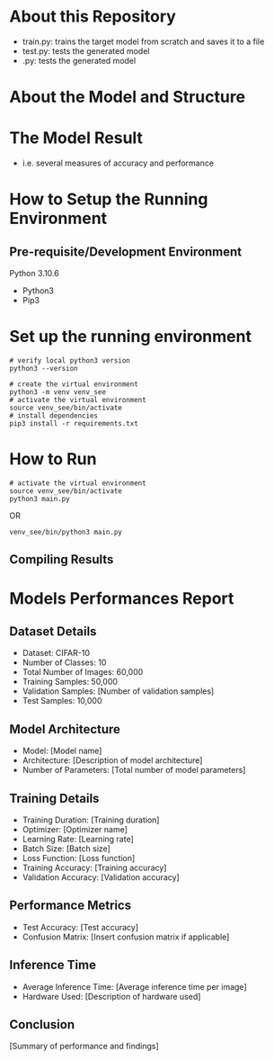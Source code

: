 # About this Repository
- train.py:  trains the target model from scratch and saves it to a file
- test.py: tests the generated model
- .py: tests the generated model

# About the Model and Structure

# The Model Result
- i.e. several measures of accuracy and performance

# How to Setup the Running Environment
## Pre-requisite/Development Environment
Python 3.10.6

- Python3
- Pip3

# Set up the running environment

```
# verify local python3 version
python3 --version

# create the virtual environment
python3 -m venv venv_see
# activate the virtual environment
source venv_see/bin/activate
# install dependencies
pip3 install -r requirements.txt
```

# How to Run

```
# activate the virtual environment
source venv_see/bin/activate
python3 main.py
```
OR
```
venv_see/bin/python3 main.py
```
## Compiling Results


# Models Performances Report

## Dataset Details
- Dataset: CIFAR-10
- Number of Classes: 10
- Total Number of Images: 60,000
- Training Samples: 50,000
- Validation Samples: [Number of validation samples]
- Test Samples: 10,000

## Model Architecture

- Model: [Model name]
- Architecture: [Description of model architecture]
- Number of Parameters: [Total number of model parameters]

## Training Details

- Training Duration: [Training duration]
- Optimizer: [Optimizer name]
- Learning Rate: [Learning rate]
- Batch Size: [Batch size]
- Loss Function: [Loss function]
- Training Accuracy: [Training accuracy]
- Validation Accuracy: [Validation accuracy]

## Performance Metrics

- Test Accuracy: [Test accuracy]
- Confusion Matrix: [Insert confusion matrix if applicable]


## Inference Time

- Average Inference Time: [Average inference time per image]
- Hardware Used: [Description of hardware used]

## Conclusion

[Summary of performance and findings]

